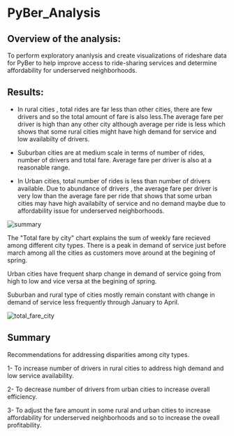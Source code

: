 # PyBer_Analysis
## Overview of the analysis:
To perform exploratory ananlysis and create visualizations of rideshare data for PyBer to help improve access to ride-sharing services and determine affordability for underserved neighborhoods. 
## Results:
- In rural cities , total rides are far less than other cities, there are few drivers and so the total amount of fare is also less.The average fare per driver is high than any       other city although average per ride is less which shows that some rural cities might have high demand for service and low availabilty of drivers.

- Suburban cities are at medium scale in terms of number of rides, number of drivers and total fare. Average fare per driver is also at a reasonable range.

- In Urban cities, total number of rides is less than number of drivers available. Due to abundance of drivers , the average fare per driver is very low than the average fare       per ride that shows that some urban cities may have high availabilty of service and no demand maybe due to affordability issue for underserved neighborhoods. 

![summary](https://user-images.githubusercontent.com/84524153/125146829-00819100-e0f6-11eb-8b17-96e5ee6454d2.png)

The "Total fare by city" chart explains the sum of weekly fare recieved among different city types. There is a peak in demand of service just before march among all the cities as customers move around at the begining of spring.

Urban cities have frequent sharp change in demand of service going from high to low and vice versa at the begining of spring.

Suburban and rural type of cities mostly remain constant with change in demand of service less frequently through January to April.

![total_fare_city](https://user-images.githubusercontent.com/84524153/125146831-04adae80-e0f6-11eb-8e6a-f41225f4fc6b.png)

## Summary
Recommendations for addressing disparities among city types.

1- To increase number of drivers in rural cities to address high demand and low service availability.

2- To decrease number of drivers from urban cities to increase overall  efficiency.

3- To adjust the fare amount in some rural and urban cities to increase affordability for underserved neighborhoods and so to increase the oveall profitability.
